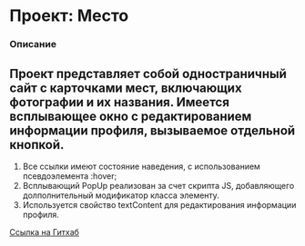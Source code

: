 # Проект: Место

### Описание

Проект представляет собой одностраничный сайт с карточками мест, включающих фотографии и их названия. 
Имеется всплывающее окно с редактированием информации профиля, вызываемое отдельной кнопкой.
--------
1. Все ссылки имеют состояние наведения, с использованием псевдоэлемента :hover;
2. Всплывающий PopUp реализован за счет скрипта JS, добавляющего долполнительный модификатор класса элементу. 
3. Используется свойство textContent для редактирования информации профиля. 

[Ссылка на Гитхаб](https://procsimo97.github.io/mesto/)
